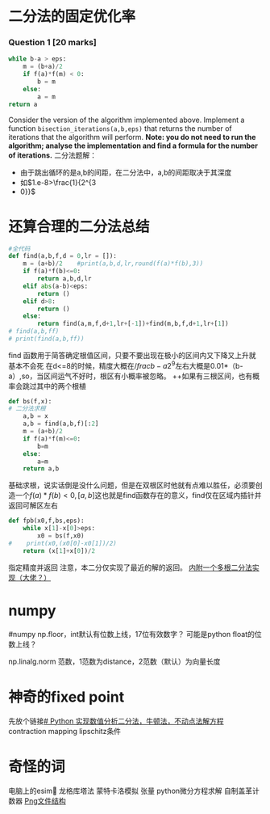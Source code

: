 # 二分法的固定优化率
### Question 1 [20 marks]
```python
while b-a > eps:
    m = (b+a)/2
    if f(a)*f(m) < 0:
        b = m
    else:
        a = m
return a
```

Consider the version of the algorithm implemented above. Implement a function `bisection_iterations(a,b,eps)` that returns the number of iterations that the algorithm will perform. **Note: you do not need to run the algorithm; analyse the implementation and find a formula for the number of iterations.**
二分法题解：
- 由于跳出循环的是a,b的间距，在二分法中，a,b的间距取决于其深度
- 如$1.e-8>\frac{1}{2^{3
- 0}}$

# 还算合理的二分法总结
```python
#全代码
def find(a,b,f,d = 0,lr = []):
    m = (a+b)/2    #print(a,b,d,lr,round(f(a)*f(b),3))
    if f(a)*f(b)<=0:
        return a,b,d,lr
    elif abs(a-b)<eps:
        return ()
    elif d>8:
        return ()
    else:
        return find(a,m,f,d+1,lr+[-1])+find(m,b,f,d+1,lr+[1])
# find(a,b,ff)
# print(find(a,b,ff))
```
find 函数用于简答确定根值区间，只要不要出现在极小的区间内又下降又上升就基本不会死
在d<=8的时候，精度大概在$/frac{b-a}{2^9}$左右大概是0.01*（b-a）,so，当区间运气不好时，根区有小概率被忽略。
++如果有三根区间，也有概率会跳过其中的两个根植
```python
def bs(f,x):
# 二分法求根
    a,b = x
    a,b = find(a,b,f)[:2]
    m = (a+b)/2
    if f(a)*f(m)<=0:
        b=m
    else:
        a=m
    return a,b
```
基础求根，说实话倒是没什么问题，但是在双根区时他就有点难以胜任，必须要创造一个$f(a)*f(b)<0,[a,b]$这也就是find函数存在的意义，find仅在区域内插针并返回可解区左右
```python
def fpb(x0,f,bs,eps):
    while x[1]-x[0]>eps:
        x0 = bs(f,x0)
#    print(x0,(x0[0]-x0[1])/2)
    return (x[1]+x[0])/2
```
指定精度并返回
注意，本二分仅实现了最近的解的返回。
[内附一个多根二分法实现（大佬？）](https://zhuanlan.zhihu.com/p/497806698?utm_id=0)
# numpy
#numpy
np.floor，int默认有位数上线，17位有效数字？
可能是python float的位数上线？

np.linalg.norm 范数，1范数为distance，2范数（默认）为向量长度
# 神奇的fixed point
先放个链接[# Python 实现数值分析二分法，牛顿法，不动点法解方程](https://blog.csdn.net/wwxy1995/article/details/82757894)
contraction mapping
lipschitz条件
# 奇怪的词
电脑上的esim🤣
龙格库塔法
蒙特卡洛模拟[](https://mp.weixin.qq.com/s?__biz=MjM5NjYwNzM1Ng==&mid=2651678044&idx=2&sn=1ba41f911b5a0b362263e95ef1d289e3&chksm=bd1f614f8a68e85917815cac252d9eef6d1c069ddcc0e144f3e9fbe8074cb6d9be42b9bf28a4&scene=27)
张量
python微分方程求解
自制盖革计数器[](https://zhuanlan.zhihu.com/p/503370079?utm_id=0)
[Png文件结构](https://blog.csdn.net/BeatriceDluberry/article/details/123532416)